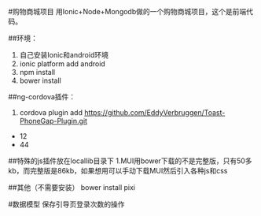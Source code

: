 #购物商城项目
用Ionic+Node+Mongodb做的一个购物商城项目，这个是前端代码。

##环境：
1. 自己安装Ionic和android环境
2. ionic platform add android
3. npm install
4. bower install



##ng-cordova插件：
1. cordova plugin add https://github.com/EddyVerbruggen/Toast-PhoneGap-Plugin.git
- 12
- 44


##特殊的js插件放在locallib目录下
1.MUI用bower下载的不是完整版，只有50多kb，而完整版是86kb，如果想用可以手动下载MUI然后引入各种js和css


##其他（不需要安装）
bower install pixi


#数据模型
保存引导页登录次数的操作